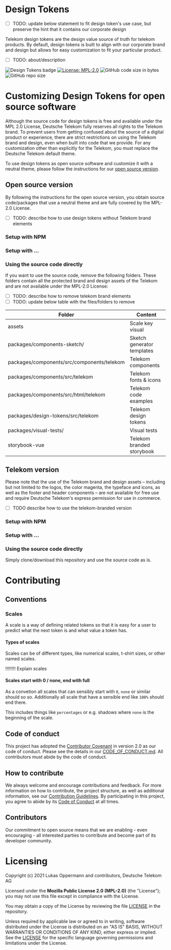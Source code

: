 # Design Tokens

- [ ] TODO: update below statement to fit design token's use case, but preserve the hint that it contains our corporate design

Telekom design tokens are the design value source of truth for telekom products. By default, design tokens is built to align with our corporate brand and design but allows for easy customization to fit your particular product.

- [ ] TODO: about/description

![Design Tokens badge](https://img.shields.io/badge/telekom-design--tokens-e20074.svg) [![License: MPL-2.0](https://img.shields.io/badge/License-MPL%202.0-brightgreen.svg)](./LICENSE) ![GitHub code size in bytes](https://img.shields.io/github/languages/code-size/telekom/design-tokens.svg?style=flat-square) ![GitHub repo size](https://img.shields.io/github/repo-size/telekom/design-tokens.svg?style=flat-square)

# Customizing Design Tokens for open source software

Although the source code for design tokens is free and available under the MPL 2.0 License, Deutsche Telekom fully reserves all rights to the Telekom brand. To prevent users from getting confused about the source of a digital product or experience, there are strict restrictions on using the Telekom brand and design, even when built into code that we provide. For any customization other than explicitly for the Telekom, you must replace the Deutsche Telekom default theme.

To use design tokens as open source software and customize it with a neutral theme, please follow the instructions for our [open source version](#open-source-version).

## Open source version

By following the instructions for the open source version, you obtain source code/packages that use a neutral theme and are fully covered by the MPL-2.0 License.

- [ ] TODO: describe how to use design tokens without Telekom brand elements

### Setup with NPM

### Setup with ...

### Using the source code directly

If you want to use the source code, remove the following folders. These folders contain all the protected brand and design assets of the Telekom and are not available under the MPL-2.0 License:

- [ ] TODO: describe how to remove telekom brand elements
- [ ] TODO: update below table with the files/folders to remove

| Folder                                     | Content                    |
| ------------------------------------------ | -------------------------- |
| assets                                     | Scale key visual           |
| packages/components-sketch/                | Sketch generator templates |
| packages/components/src/components/telekom | Telekom components         |
| packages/components/src/telekom            | Telekom fonts & icons      |
| packages/components/src/html/telekom       | Telekom code examples      |
| packages/design-tokens/src/telekom         | Telekom design tokens      |
| packages/visual-tests/                     | Visual tests               |
| storybook-vue                              | Telekom branded storybook  |

## Telekom version

Please note that the use of the Telekom brand and design assets – including but not limited to the logos, the color magenta, the typeface and icons, as well as the footer and header components – are not available for free use and require Deutsche Telekom's express permission for use in commerce.

- [ ] TODO describe how to use the telekom-branded version

### Setup with NPM

### Setup with ...

### Using the source code directly

Simply clone/download this repository and use the source code as is.

# Contributing

## Conventions

### Scales

A scale is a way of defining related tokens so that it is easy for a user to predict what the next token is and what value a token has.

#### Types of scales

Scales can be of different types, like numerical scales, t-shirt sizes, or other named scales.

!!!!!!!! Explain scales

#### Scales start with 0 / none, end with full

As a convetion all scales that can sensibly start with `0`, `none` or similar should so so.
Additionally all scale that have a sensible end like `100%` should end there.

This includes things like `percentages` or e.g. shadows where `none` is the beginning of the scale.

## Code of conduct

This project has adopted the [Contributor Covenant](https://www.contributor-covenant.org/) in version 2.0 as our code of conduct. Please see the details in our [CODE_OF_CONDUCT.md](CODE_OF_CONDUCT.md). All contributors must abide by the code of conduct.

## How to contribute

We always welcome and encourage contributions and feedback. For more information on how to contribute, the project structure, as well as additional information, see our [Contribution Guidelines](./CONTRIBUTING.md). By participating in this project, you agree to abide by its [Code of Conduct](./CODE_OF_CONDUCT.md) at all times.

## Contributors

Our commitment to open source means that we are enabling - even encouraging - all interested parties to contribute and become part of its developer community.

# Licensing

Copyright (c) 2021 Lukas Oppermann and contributors, Deutsche Telekom AG

Licensed under the **Mozilla Public License 2.0 (MPL-2.0)** (the "License"); you may not use this file except in compliance with the License.

You may obtain a copy of the License by reviewing the file [LICENSE](./LICENSE) in the repository.

Unless required by applicable law or agreed to in writing, software distributed under the License is distributed on an "AS IS" BASIS, WITHOUT WARRANTIES OR CONDITIONS OF ANY KIND, either express or implied. See the [LICENSE](./LICENSE) for the specific language governing permissions and limitations under the License.
